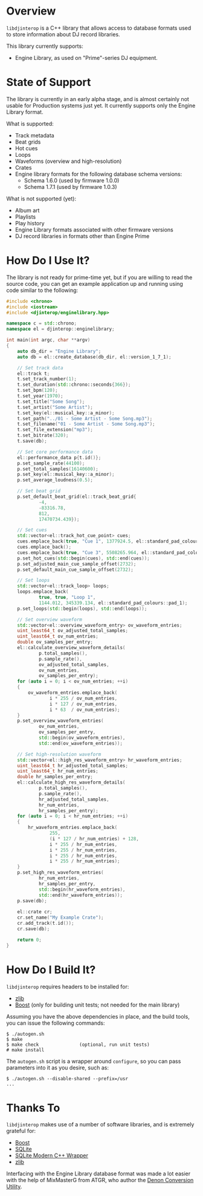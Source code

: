 Overview
========

`libdjinterop` is a C++ library that allows access to database formats used to store information about DJ record libraries.

This library currently supports:

* Engine Library, as used on "Prime"-series DJ equipment.

State of Support
================

The library is currently in an early alpha stage, and is almost certainly not usable for Production systems just yet.  It currently supports only the Engine Library format.

What is supported:

* Track metadata
* Beat grids
* Hot cues
* Loops
* Waveforms (overview and high-resolution)
* Crates
* Engine library formats for the following database schema versions:
  * Schema 1.6.0 (used by firmware 1.0.0)
  * Schema 1.7.1 (used by firmware 1.0.3)

What is not supported (yet):

* Album art
* Playlists
* Play history
* Engine Library formats associated with other firmware versions
* DJ record libraries in formats other than Engine Prime

How Do I Use It?
================

The library is not ready for prime-time yet, but if you are willing to read the source code, you can get an example application up and running using code similar to the following:

```c++
#include <chrono>
#include <iostream>
#include <djinterop/enginelibrary.hpp>

namespace c = std::chrono;
namespace el = djinterop::enginelibrary;

int main(int argc, char **argv)
{
    auto db_dir = "Engine Library";
    auto db = el::create_database(db_dir, el::version_1_7_1);

    // Set track data
    el::track t;
    t.set_track_number(1);
    t.set_duration(std::chrono::seconds{366});
    t.set_bpm(120);
    t.set_year(1970);
    t.set_title("Some Song");
    t.set_artist("Some Artist");
    t.set_key(el::musical_key::a_minor);
    t.set_path("../01 - Some Artist - Some Song.mp3");
    t.set_filename("01 - Some Artist - Some Song.mp3");
    t.set_file_extension("mp3");
    t.set_bitrate(320);
    t.save(db);

    // Set core performance data
    el::performance_data p{t.id()};
    p.set_sample_rate(44100);
    p.set_total_samples(16140600);
    p.set_key(el::musical_key::a_minor);
    p.set_average_loudness(0.5);

    // Set beat grid
    p.set_default_beat_grid(el::track_beat_grid{
            -4,
            -83316.78,
            812,
            17470734.439});

    // Set cues
    std::vector<el::track_hot_cue_point> cues;
    cues.emplace_back(true, "Cue 1", 1377924.5, el::standard_pad_colours::pad_1);
    cues.emplace_back();
    cues.emplace_back(true, "Cue 3", 5508265.964, el::standard_pad_colours::pad_3);
    p.set_hot_cues(std::begin(cues), std::end(cues));
    p.set_adjusted_main_cue_sample_offset(2732);
    p.set_default_main_cue_sample_offset(2732);

    // Set loops
    std::vector<el::track_loop> loops;
    loops.emplace_back(
            true, true, "Loop 1",
            1144.012, 345339.134, el::standard_pad_colours::pad_1);
    p.set_loops(std::begin(loops), std::end(loops));

    // Set overview waveform
    std::vector<el::overview_waveform_entry> ov_waveform_entries;
    uint_least64_t ov_adjusted_total_samples;
    uint_least64_t ov_num_entries;
    double ov_samples_per_entry;
    el::calculate_overview_waveform_details(
            p.total_samples(),
            p.sample_rate(),
            ov_adjusted_total_samples,
            ov_num_entries,
            ov_samples_per_entry);
    for (auto i = 0; i < ov_num_entries; ++i)
    {
        ov_waveform_entries.emplace_back(
                i * 255 / ov_num_entries,
                i * 127 / ov_num_entries,
                i * 63  / ov_num_entries);
    }
    p.set_overview_waveform_entries(
            ov_num_entries,
            ov_samples_per_entry,
            std::begin(ov_waveform_entries),
            std::end(ov_waveform_entries));

    // Set high-resolution waveform
    std::vector<el::high_res_waveform_entry> hr_waveform_entries;
    uint_least64_t hr_adjusted_total_samples;
    uint_least64_t hr_num_entries;
    double hr_samples_per_entry;
    el::calculate_high_res_waveform_details(
            p.total_samples(),
            p.sample_rate(),
            hr_adjusted_total_samples,
            hr_num_entries,
            hr_samples_per_entry);
    for (auto i = 0; i < hr_num_entries; ++i)
    {
        hr_waveform_entries.emplace_back(
                255,
                (i * 127 / hr_num_entries) + 128,
                i * 255 / hr_num_entries,
                i * 255 / hr_num_entries,
                i * 255 / hr_num_entries,
                i * 255 / hr_num_entries);
    }
    p.set_high_res_waveform_entries(
            hr_num_entries,
            hr_samples_per_entry,
            std::begin(hr_waveform_entries),
            std::end(hr_waveform_entries));
    p.save(db);
    
    el::crate cr;
    cr.set_name("My Example Crate");
    cr.add_track(t.id());
    cr.save(db);

    return 0;
}
```

How Do I Build It?
============================

`libdjinterop` requires headers to be installed for:

* [zlib](http://zlib.net)
* [Boost](https://boost.org) (only for building unit tests; not needed for the main library)

Assuming you have the above dependencies in place, and the build tools, you can issue the following commands:

```
$ ./autogen.sh
$ make
$ make check               (optional, run unit tests)
# make install
```

The `autogen.sh` script is a wrapper around `configure`, so you can pass parameters into it as you desire, such as:

```
$ ./autogen.sh --disable-shared --prefix=/usr
...
```

Thanks To
=========

`libdjinterop` makes use of a number of software libraries, and is extremely grateful for:

* [Boost](https://boost.org)
* [SQLite](https://sqlite.org)
* [SQLite Modern C++ Wrapper](https://github.com/SqliteModernCpp/sqlite_modern_cpp)
* [zlib](http://zlib.net)

Interfacing with the Engine Library database format was made a lot easier with the help of MixMasterG from ATGR, who author the [Denon Conversion Utility](https://sellfy.com/atgr_production_team).